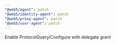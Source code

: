```yaml
---
"@web5/agent": patch
"@web5/identity-agent": patch
"@web5/proxy-agent": patch
"@web5/user-agent": patch
---
```


Enable ProtocolQuery/Configure with delegate grant
